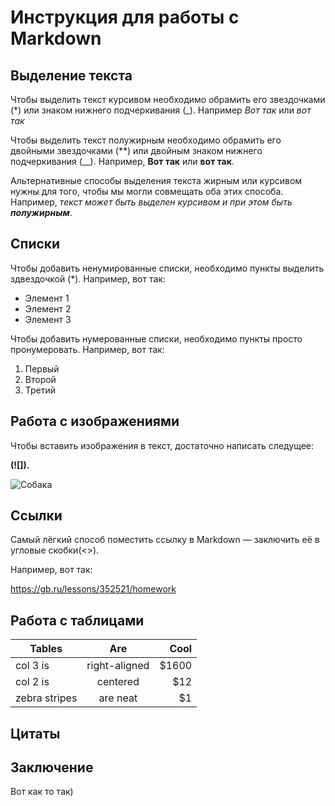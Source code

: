 # Инструкция для работы с Markdown

## Выделение текста
Чтобы выделить текст курсивом необходимо обрамить его звездочками (*) или знаком нижнего подчеркивания (_). Например *Вот так* или _вот так_

Чтобы выделить текст полужирным необходимо обрамить его двойными звездочками (**) или двойным знаком нижнего подчеркивания (__). Например, **Вот так** или __вот так__.

Альтернативные способы выделения текста жирным или курсивом нужны для того, чтобы мы могли совмещать оба этих способа. Например, _текст может быть выделен курсивом и при этом быть **полужирным**_.

## Списки

Чтобы добавить ненумированные списки, необходимо пункты выделить здвездочкой (*). Например, вот так:
* Элемент 1
* Элемент 2
* Элемент 3

Чтобы добавить нумерованные списки, необходимо пункты просто пронумеровать. Например, вот так:
1. Первый
2. Второй
3. Третий

## Работа с изображениями

Чтобы вставить изображения в текст, достаточно написать следущее:

**(![]).**

![Собака](1614282221_80-p-chernii-fon-laika-98.jpg)

## Ссылки

Самый лёгкий способ поместить ссылку в Markdown — заключить её в угловые скобки(<>). 

Например, вот так:

<https://gb.ru/lessons/352521/homework>

## Работа с таблицами

| Tables        | Are           | Cool  |
| ------------- |:-------------:| -----:|
| col 3 is      | right-aligned | $1600 |
| col 2 is      | centered      |   $12 |
| zebra stripes | are neat      |    $1 |


## Цитаты

## Заключение
Вот как то так)